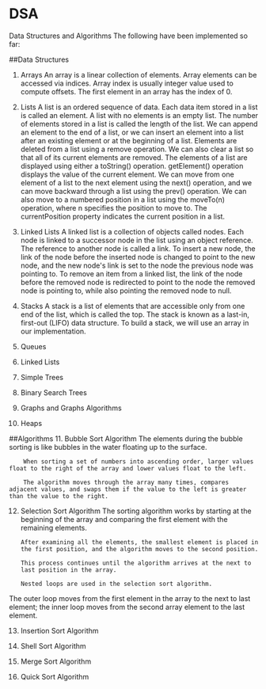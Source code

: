 # DSA
Data Structures and Algorithms
The following have been implemented so far:

##Data Structures
1. Arrays
		An array is a linear collection of elements.
		Array elements can be accessed via indices.
		Array index is usually integer value used to compute offsets.
		The first element in an array has the index of 0.

2. Lists
		A list is an ordered sequence of data. 
		Each data item stored in a list is called an element. 
		A list with no elements is an empty list. 
		The number of elements stored in a list is called the length of the list. 
		We can append an element to the end of a list, or we can insert an element into a list after an existing element or at the beginning of a list. 
		Elements are deleted from a list using a remove operation. 		We can also clear a list so that all of its current elements are removed.
		The elements of a list are displayed using either a toString() operation.
		getElement() operation displays the value of the current element.
		We can move from one element of a list to the next element using the next() operation, and we can move backward through a list using the prev() operation.
		We can also move to a numbered position in a list using the moveTo(n) operation, where n specifies the position to move to.
		The currentPosition property indicates the current position in a list.

3. Linked Lists
		A linked list is a collection of objects called nodes.
		Each node is linked to a successor node in the list using an object reference.
		The reference to another node is called a link.
		To insert a new node, the link of the node before the inserted node is changed to point to the new node, and the new node's link is set to the node the previous node was pointing to.
		To remove an item from a linked list, the link of the node before the removed node is redirected to point to the node the removed node is pointing to, while also pointing the removed node to null.

4. Stacks
		A stack is a list of elements that are accessible only from one end of the list, which is called the top.
		The stack is known as a last-in, first-out (LIFO) data structure.
To build a stack, we will use an array in our implementation.
5. Queues

6. Linked Lists

7. Simple Trees

8. Binary Search Trees

9. Graphs and Graphs Algorithms

10. Heaps

##Algorithms
11. Bubble Sort Algorithm
		The elements during the bubble sorting is like bubbles in the water floating up to the surface.

		When sorting a set of numbers into ascending order, larger values float to the right of the array and lower values float to the left.

		The algorithm moves through the array many times, compares adjacent values, and swaps them if the value to the left is greater than the value to the right.

12. Selection Sort Algorithm
		The sorting algorithm works by starting at the beginning of the array and comparing the first element with the remaining elements.

		After examining all the elements, the smallest element is placed in the first position, and the algorithm moves to the second position.

		This process continues until the algorithm arrives at the next to last position in the array.

		Nested loops are used in the selection sort algorithm.

The outer loop moves from the first element in the array to the next to last element; the inner loop moves from the second array element to the last element.

13. Insertion Sort Algorithm

14. Shell Sort Algorithm

15. Merge Sort Algorithm

16. Quick Sort Algorithm

